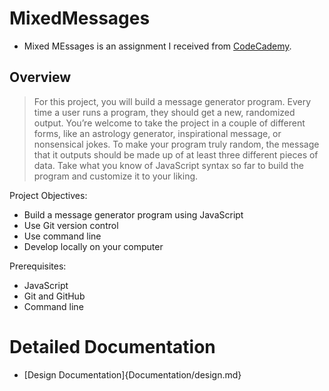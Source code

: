 # MixedMessages

- Mixed MEssages is an assignment I received from [CodeCademy](https://www.codecademy.com/).

## Overview

>For this project, you will build a message generator program. Every time a user runs a program, they should get a new, randomized output. You’re welcome to take the project in a couple of different forms, like an astrology generator, inspirational message, or nonsensical jokes. To make your program truly random, the message that it outputs should be made up of at least three different pieces of data. Take what you know of JavaScript syntax so far to build the program and customize it to your liking.

Project Objectives:
- Build a message generator program using JavaScript
- Use Git version control
- Use command line
- Develop locally on your computer

Prerequisites:
- JavaScript
- Git and GitHub
- Command line

# Detailed Documentation

- [Design Documentation]{Documentation/design.md}
